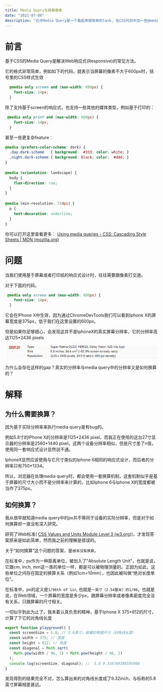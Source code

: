 ```yaml
---
title: Media Query与屏幕像素
date: "2021-07-08"
description: "也许Media Query是一个看起来很简单的task, 在CSS代码中加一些@media似乎就能解决所有的问题。但是实际上，可以访问一个网站的设备千千万万，需要考虑的问题还有很多。本文着重讨论Media Query中的px与设备分辨率的关系"
---
```


# 前言

基于CSS的Media Query是解决Web响应式(Responsive)的常见方法。

它的格式非常简单，例如如下的代码，就表示当屏幕的像素不大于600px时，括号里的CSS样式生效

```scss
  @media only screen and (max-width: 600px) {
    font-size: 14px;
  }
```

除了支持基于screen的响应式，也支持一些其他的媒体类型，例如基于打印的：

```scss
 @media only print and (max-width: 600px) {
    font-size: 14px;
  }
```

甚至一些更复杂feature：

```scss
@media (prefers-color-scheme: dark) {
  .day.dark-scheme   { background:  #333; color: white; }
  .night.dark-scheme { background: black; color:  #ddd; }
}

@media (orientation: landscape) {
  body {
    flex-direction: row;
  }
}

@media (min-resolution: 72dpi) {
  p {
    text-decoration: underline;
  }
}
```

你可以打开这里查看更多： [Using media queries - CSS: Cascading Style Sheets | MDN (mozilla.org)](https://developer.mozilla.org/en-US/docs/Web/CSS/Media_Queries/Using_media_queries#media_features)



# 问题

当我们使用基于屏幕或者打印纸的响应式设计时，往往需要跟像素打交道。

对于下面的代码，

```scss
 @media only screen and (max-width: 600px) {
    font-size: 14px;
  }
```

它会在IPhone X中生效，因为通过ChromeDevTools我们可以看到Iphone X的屏幕宽度是375px，低于我们在这里设置的600px。

但是如果你足够细心，会发现这并不是IphoneX的真实屏幕分辨率，它的分辨率高达1125*2436 pixels

![image-20210708233625363](.\image-20210708233625363.png)



为什么会存在这样的gap？真实的分辨率与media query中的分辨率又是如何换算的？



# 解释

## 为什么需要换算？

因为基于实际分辨率来执行media query是有bug的。

例如5.8寸的IPhone X的分辨率是1125\*2436 pixel，而我正在使用的这台27寸显示器的分辨率是2560\*1440 pixel，这两个设备分辨率相似，但是尺寸差了n倍，使用同一套响应式设计显然说不通。

IphoneX显然应该使用与它尺寸类似的Iphone 6相同的响应式设计，而后者的分辨率只有750\*1334。



所以，浏览器在处理media query时，都会使用一套换算机制，这套机制似乎是基于屏幕的尺寸大小而不是分辨率来计算的，比如Iphone 6与Iphone X的宽度都被当作了375px。



## 如何换算？

我从很早就知道media query中的px并不等同于设备的实际分辨率，但是对于如何换算却一直没有深入研究。

研究了Web标准( [CSS Values and Units Module Level 3 (w3.org)](https://www.w3.org/TR/css-values-3/#absolute-lengths))，才发现答案原来是如此简单，然而我之前的理解是错误的。



关于“如何换算”这个问题的答案，是`根本没有换算`。

在标准中，px作为一种距离单位，被划入了"Absolute Length Unit"，也就是说，它跟cm, inch, mm这一类的单位一样，都是可以被物理测量的。正因为如此，这些单位之间存在固定的换算关系（例如1cm=10mm），也因此被叫做“绝对长度单位”。

在标准中，px的定义是`1/96th of 1in`,  也就是`一英寸（2.54厘米）的1/96`。也就是说，在Web领域，一个屏幕的宽度是多少px，跟屏幕分辨率或者像素密度完全没有关系，只跟屏幕的尺寸相关。



一切似乎到此为止了，我本着认真负责的精神，基于Iphone X 375\*812的尺寸，计算了下它的对角线长度

```javascript
export function playground() {
  const screenSize = 5.8; // 5.8英寸，屏幕的物理尺寸（对角线长度）
  const width = 375; // 宽度
  const height = 812; // 高度
  const diagonal = Math.sqrt(
    Math.pow(width / 96, 2) + Math.pow(height / 96, 2)
  );
  console.log(screenSize, diagonal); //  5.8 9.316769388595908
}
```

发现得到的结果完全不对，怎么算出来的对角线长度成了9.32inch，与标称的5.8英寸屏幕相差甚远。
